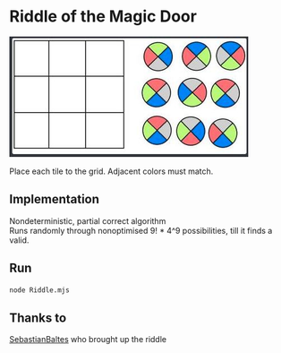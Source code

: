 # Riddle of the Magic Door

<img src="Riddle.jpg" alt="the door riddle"/>

Place each tile to the grid. Adjacent colors must match.

## Implementation
Nondeterministic, partial correct algorithm\
Runs randomly through nonoptimised 9! * 4^9 possibilities, till it finds a valid.

## Run
```bash
node Riddle.mjs
```

## Thanks to
[SebastianBaltes](https://github.com/SebastianBaltes) who brought up the riddle
